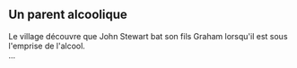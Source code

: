 Un parent alcoolique
--------------------
Le village découvre que John Stewart bat son fils Graham lorsqu'il est sous l'emprise de l'alcool.     
...